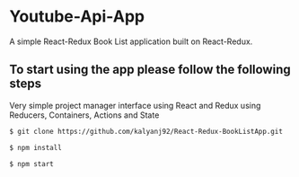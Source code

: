 # Youtube-Api-App
A simple React-Redux Book List application built on React-Redux.

## To start using the app please follow the following steps
Very simple project manager interface using React and Redux using Reducers, Containers, Actions and State

```sh
$ git clone https://github.com/kalyanj92/React-Redux-BookListApp.git
```

```sh
$ npm install
```

```sh
$ npm start